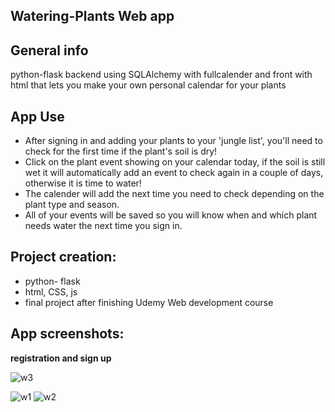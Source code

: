 ## Watering-Plants Web app

## General info
python-flask backend using SQLAlchemy with fullcalender and front with html that lets you make your own personal calendar for your plants


## App Use
* After signing in and adding your plants to your 'jungle list', you'll need to check for the first time if the plant's soil is dry! 
* Click on the plant event showing on your calendar today, if the soil is still wet it will automatically add an event to check again in a couple of days, otherwise it is time to water!
* The calender will add the next time you need to check depending on the plant type and season. 
* All of your events will be saved so you will know when and which plant needs water the next time you sign in.

## Project creation:
* python- flask
* html, CSS, js
* final project after finishing Udemy Web development course
	
## App screenshots:

**registration and sign up**

![w3](https://user-images.githubusercontent.com/71632360/121768399-b349e800-cb66-11eb-89b7-50b4107108bf.jpg)

![w1](https://user-images.githubusercontent.com/71632360/121768405-bc3ab980-cb66-11eb-9926-ddd6627ae4d0.jpg) ![w2](https://user-images.githubusercontent.com/71632360/121768468-091e9000-cb67-11eb-8d63-a99757b8406f.jpg)


